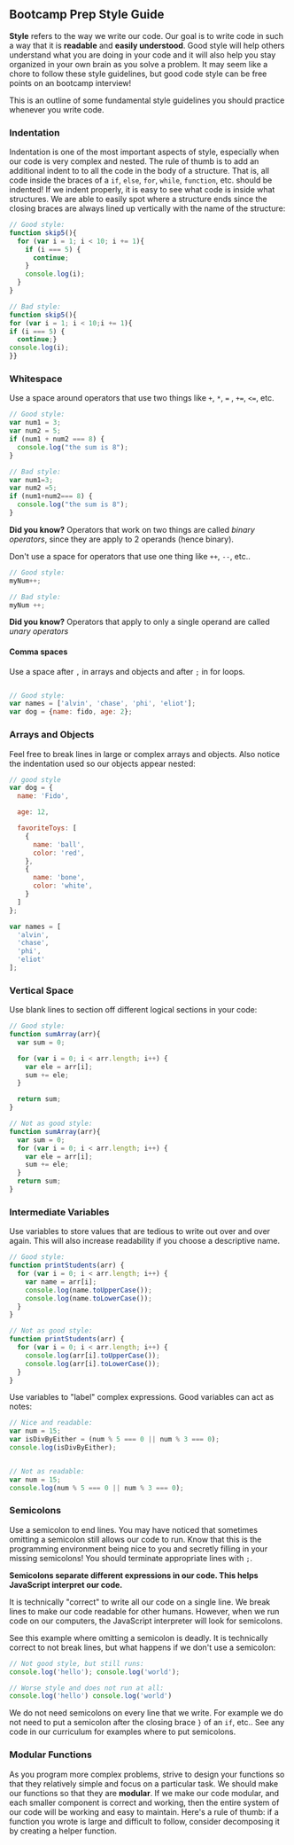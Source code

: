 ## Bootcamp Prep Style Guide

**Style** refers to the way we write our code. Our goal is to write code in such a way
that it is **readable** and **easily understood**. Good style will help others understand
what you are doing in your code and it will also help you stay organized in your own
brain as you solve a problem. It may seem like a chore to follow these style guidelines,
but good code style can be free points on an bootcamp interview!

This is an outline of some fundamental style guidelines you should
practice whenever you write code.

### Indentation

Indentation is one of the most important aspects of style, especially when our
code is very complex and nested. The rule of thumb is to add an additional indent to
to all the code in the body of a structure. That is, all code inside the braces
of a `if`, `else`, `for`, `while`, `function`, etc. should be indented! If we indent
properly, it is easy to see what code is inside what structures. We are able to easily
spot where a structure ends since the closing braces are always lined up vertically
with the name of the structure:

```js
// Good style:
function skip5(){
  for (var i = 1; i < 10; i += 1){
    if (i === 5) {
      continue;
    }
    console.log(i);
  }
}

// Bad style:
function skip5(){
for (var i = 1; i < 10;i += 1){
if (i === 5) {
  continue;}
console.log(i);
}}

```

### Whitespace
Use a space around operators that use two things like `+`, `*`, `=` , `+=`, `<=`, etc.

```js
// Good style:
var num1 = 3;
var num2 = 5;
if (num1 + num2 === 8) {
  console.log("the sum is 8");
}

// Bad style:
var num1=3;
var num2 =5;
if (num1+num2=== 8) {
  console.log("the sum is 8");
}
```

**Did you know?** Operators that work on two things are called *binary operators*, since they are apply to 2 operands (hence binary).

Don't use a space for operators that use one thing like `++`, `--`, etc..

```js
// Good style:
myNum++;

// Bad style:
myNum ++;
```

**Did you know?** Operators that apply to only a single operand are called *unary operators*

#### Comma spaces

Use a space after `,` in arrays and objects and after `;` in for loops.
```js

// Good style:
var names = ['alvin', 'chase', 'phi', 'eliot'];
var dog = {name: fido, age: 2};
```

### Arrays and Objects

Feel free to break lines in large or complex arrays and objects. Also notice the indentation
used so our objects appear nested:

```js
// good style
var dog = {
  name: 'Fido',

  age: 12,

  favoriteToys: [
    {
      name: 'ball',
      color: 'red',
    },
    {
      name: 'bone',
      color: 'white',
    }
  ]
};

var names = [
  'alvin',
  'chase',
  'phi',
  'eliot'
];
```

### Vertical Space

Use blank lines to section off different logical sections in your code:

```js
// Good style:
function sumArray(arr){
  var sum = 0;

  for (var i = 0; i < arr.length; i++) {
    var ele = arr[i];
    sum += ele;
  }

  return sum;
}

// Not as good style:
function sumArray(arr){
  var sum = 0;
  for (var i = 0; i < arr.length; i++) {
    var ele = arr[i];
    sum += ele;
  }
  return sum;
}
```

### Intermediate Variables

Use variables to store values that are tedious to write out over and over again.
This will also increase readability if you choose a descriptive name.

```js
// Good style:
function printStudents(arr) {
  for (var i = 0; i < arr.length; i++) {
    var name = arr[i];
    console.log(name.toUpperCase());
    console.log(name.toLowerCase());
  }
}

// Not as good style:
function printStudents(arr) {
  for (var i = 0; i < arr.length; i++) {
    console.log(arr[i].toUpperCase());
    console.log(arr[i].toLowerCase());
  }
}
```

Use variables to "label" complex expressions. Good variables can act as notes:

```js
// Nice and readable:
var num = 15;
var isDivByEither = (num % 5 === 0 || num % 3 === 0);
console.log(isDivByEither);


// Not as readable:
var num = 15;
console.log(num % 5 === 0 || num % 3 === 0);
```

### Semicolons

Use a semicolon to end lines. You may have noticed that sometimes omitting a semicolon
still allows our code to run. Know that this is the programming environment being
nice to you and secretly filling in your missing semicolons! You should terminate
appropriate lines with `;`.

**Semicolons separate different expressions in our code. This helps JavaScript interpret
our code.**

It is technically "correct" to write all our code on a single line. We break lines
to make our code readable for other humans. However, when we run code on our computers,
the JavaScript interpreter will look for semicolons.

See this example where omitting a semicolon is deadly. It is technically correct
to not break lines, but what happens if we don't use a semicolon:

```js
// Not good style, but still runs:
console.log('hello'); console.log('world');

// Worse style and does not run at all:
console.log('hello') console.log('world')
```

We do not need semicolons on every line that we write. For example we do not need
to put a semicolon after the closing brace `}` of an `if`, etc.. See any code in
our curriculum for examples where to put semicolons.

### Modular Functions

As you program more complex problems, strive to design your functions so that they
relatively simple and focus on a particular task. We should make our functions so that
they are **modular**. If we make our code modular, and each smaller component is correct
and working, then the entire system of our code will be working and easy to maintain. Here's a
rule of thumb: if a function you wrote is large and difficult to follow, consider
decomposing it by creating a helper function.  
